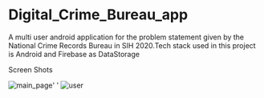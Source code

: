 # Digital_Crime_Bureau_app
A multi user android application for the problem statement given by the National Crime Records Bureau in SIH 2020.Tech stack used in this project is Android and Firebase as DataStorage

Screen Shots

![main_page](https://user-images.githubusercontent.com/46351652/94019405-61421600-fdcf-11ea-8972-1c05713d68c1.png)' ' ![user](https://user-images.githubusercontent.com/46351652/94019763-c4cc4380-fdcf-11ea-9a63-d46cd39a0065.jpg)
  
